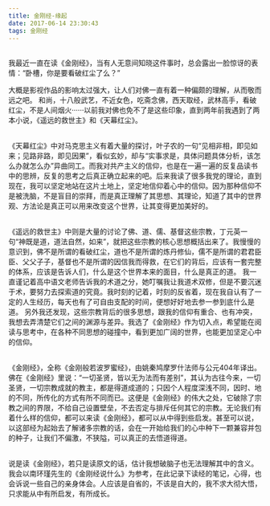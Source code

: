 ```yaml
---
title: 金刚经-缘起
date: 2017-06-14 23:30:43
tags: 金刚经
---
```


<br/>我最近一直在读《金刚经》，当有人无意间知晓这件事时，总会露出一脸惊讶的表情：“卧槽，你是要看破红尘了么？”  

大概是影视作品的影响太过强大，让人们对佛一直有着一种偏颇的理解，从而敬而远之吧。 和尚，十八般武艺，不近女色，吃斋念佛，西天取经，武林高手，看破红尘，不是人间烟火······以前我对佛也免不了是这些印象，直到两年前我遇到了两本小说，《遥远的救世主》和《天幕红尘》。  

<br/>《天幕红尘》中对马克思主义有着大量的探讨，叶子农的一句“见相非相，即见如来；见路非路，即见因果”，看似玄妙，却与“实事求是，具体问题具体分析，该怎么办就怎么办”异曲同工。而我对共产主义的信仰，也是在一遍一遍的反复品读书中的思辨，反复的思考之后真正确立起来的吧。后来我读了很多我党的理论，直到现在，我可以坚定地站在这片土地上，坚定地信仰着心中的信仰。因为那种信仰不是被洗脑，不是盲目的崇拜，而是真正理解了其思想、其理论，知道了其中的世界观、方法论是真正可以用来改变这个世界，让其变得更加美好的。  

<br/>《遥远的救世主》中则是大量的讨论了佛、道、儒、基督这些宗教，丁元英一句“神既是道，道法自然，如来”，就把这些宗教的核心思想概括出来了。我慢慢的意识到，佛不是所谓的看破红尘，道也不是所谓的炼丹修仙，儒不是所谓的君君臣臣、父父子子，基督也不是所谓的因信我而得救，在它们的背后，应该有一套完整的体系，应该是告诉人们，什么是这个世界本来的面目，什么是真正的道。 我一直谨记着高中语文老师告诉我的术道之分，她叮嘱我让我道术双修，但是不要沉迷于术，要努力去探索道的究竟。我时刻的记着，时刻的反省着，现在我自认有了一定的人生经历，每天也有了可自由支配的时间，便想好好地去参一参到底什么是道。 另外我还发现，这些宗教背后的很多思想，跟我的信仰有重合、也有冲突，我想去弄清楚它们之间的渊源与差异。我选了《金刚经》作为切入点，希望能在阅读与思考中，在各种不同思想的碰撞中，看到更加广阔的世界，也能更加坚定心中的信仰。  

<br/>《金刚经》，全称《金刚般若波罗蜜经》，由姚秦鸠摩罗什法师与公元404年译出。佛在《金刚经》里说：“一切圣贤，皆以无为法而有差别”，其认为古往今来，一切圣贤，一切宗教成就的教主，都是得道成道的；只因个人程度深浅不同，因时、地的不同，所传化的方式有所不同而已。这便是《金刚经》的伟大之处，它破除了宗教之间的界限，不给自己设置壁垒，不去否定与排斥任何其它的宗教。无论我们有着什么样的信仰，都可以来读《金刚经》，都可以从中得到些启发。甚至可以说，以这部经为起始去了解诸多宗教的话，会在一开始给我们的心中种下一颗兼容并包的种子，让我们不偏激，不狭隘，可以真正的去悟道得道。  

<br/>说是读《金刚经》，若只是读原文的话，估计我想破脑子也无法理解其中的含义。我会以南环瑾先生的《金刚经说什么》为参考，在此记录下读经的笔记，心得，也会诉说一些自己的亲身体会。人应该是自省的，不该是自大的，我不求大彻大悟，只求能从中有所启发，有所成长。  

